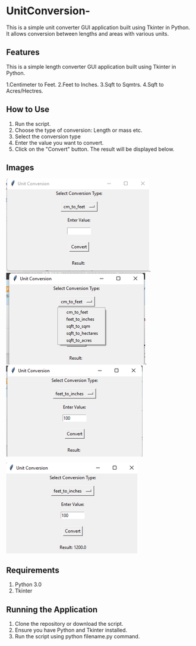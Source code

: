 # UnitConversion-
This is a simple unit converter GUI application built using Tkinter in Python. It allows conversion between lengths and areas with various units.

## Features
This is a simple length converter GUI application built using Tkinter in Python.

1.Centimeter to Feet.
2.Feet to Inches.
3.Sqft to Sqmtrs.
4.Sqft to Acres/Hectres.

## How to Use
1. Run the script.
2. Choose the type of conversion: Length or mass etc.
3. Select the conversion type
4. Enter the value you want to convert.
5. Click on the "Convert" button.
The result will be displayed below.

## Images
![Primary window](https://github.com/anushasundark/UnitConversion-/blob/main/Image1.png).
![Choosing Unit type window](https://github.com/anushasundark/UnitConversion-/blob/main/Image2.png).
![Choosing conversion type window](https://github.com/anushasundark/UnitConversion-/blob/main/Image3.png)

![Converting length value](https://github.com/anushasundark/UnitConversion-/blob/main/Image4.png)

## Requirements
1. Python 3.0
2. Tkinter

## Running the Application
1. Clone the repository or download the script.
2. Ensure you have Python and Tkinter installed.
3. Run the script using python filename.py command.
